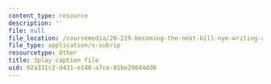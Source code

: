 ```yaml
---
content_type: resource
description: ''
file: null
file_location: /coursemedia/20-219-becoming-the-next-bill-nye-writing-and-hosting-the-educational-show-january-iap-2015/92a331c2d431e148a7ce01be29644dd0_KKj4FAMF1Bk.srt
file_type: application/x-subrip
resourcetype: Other
title: 3play caption file
uid: 92a331c2-d431-e148-a7ce-01be29644dd0
---
```


